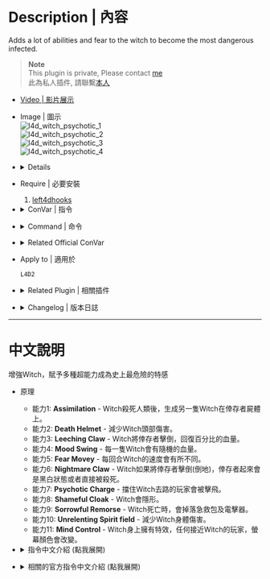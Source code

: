 # Description | 內容
Adds a lot of abilities and fear to the witch to become the most dangerous infected.

> __Note__ <br/>
This plugin is private, Please contact [me](https://github.com/fbef0102/Game-Private_Plugin#私人插件列表-private-plugins-list)<br/>
此為私人插件, 請聯繫[本人](https://github.com/fbef0102/Game-Private_Plugin#私人插件列表-private-plugins-list)

* [Video | 影片展示](https://youtu.be/mWu6H4FAPNI)

* Image | 圖示
	<br/>![l4d_witch_psychotic_1](image/l4d_witch_psychotic_1.gif)
	<br/>![l4d_witch_psychotic_2](image/l4d_witch_psychotic_2.gif)
	<br/>![l4d_witch_psychotic_3](image/l4d_witch_psychotic_3.gif)
	<br/>![l4d_witch_psychotic_4](image/l4d_witch_psychotic_4.gif)

* <details><summary>Details</summary>

	* <b>Assimilation ability</b> - When a Survivor is killed by the Witch, she will create another Witch on dead body.
	* <b>Death Helmet Ability</b> - Reduce damage to witch's head.
	* <b>Leeching Claw ability</b> - When the Witch incaps a Survivor, she heals herself with some of their stolen life force.
	* <b>Mood Swing ability</b> - The Witch has a varied health.
	* <b>Fear Move ability</b> - Set different Witch Speed each round.
	* <b>Nightmare Claw ability</b> - When incapped by the Witch, the Survivor is either set to B&W or killed immediately.
	* <b>Psychotic Charge ability</b> - The Witch will send any Survivors flying in her path while pursuing her victim.
	* <b>Shameful Cloak ability</b> - Distraught by what she has become, the Witch will try to hide her form from the world.
	* <b>Sorrowful Remorse ability</b> - When a Witch is killed, she leaves behind a Medkit and Defib.
	* <b>Unrelenting Spirit field ability</b> - Reduce damage to witch's body.
	* <b>Mind Control ability</b> - Anyone who near to these witches will change the screen color.
</details>

* Require | 必要安裝
	1. [left4dhooks](https://forums.alliedmods.net/showthread.php?t=321696)

* <details><summary>ConVar | 指令</summary>

	* cfg/sourcemod/l4d_witch_psychotic.cfg
		```php
		// If 1, Enable Assimilation Ability: When a Survivor is killed by the Witch, she will create another Witch on dead body.
		l4d_witch_psychotic_assimilation_enable "1"

		// Chance to create the witch on dead body. [1-100]
		l4d_witch_psychotic_assimilation_chance "100"

		// If 1, Enable Death Helmet Ability: Reduce damage to witch's head.
		l4d_witch_psychotic_deathhelmet_enable "1"

		// Percentage that damage to Witch's head is reduced. (0=No Dmg)
		l4d_witch_psychotic_deathhelmet_amount "0.3"

		// If 1, Enable Leeching Claw ability: When the Witch incaps a Survivor, she heals herself with some of their stolen life force.
		l4d_witch_psychotic_leechingclaw_enable "1"

		// Percentage of Max health to restore to the Witch after incaps a Survivor. [1-100]%
		l4d_witch_psychotic_leechingclaw_amount "10"

		// If 1, Enable Mood Swing ability: The Witch has a varied health.
		l4d_witch_psychotic_moodswing_enable "1"

		// Minimum HP for the Witch.
		l4d_witch_psychotic_moodswing_hp_min "1000"

		// Maximum HP for the Witch.
		l4d_witch_psychotic_moodswing_hp_max "1500"

		// If 1, Enable Fear Move ability: Set different Witch Speed each round.
		l4d_witch_psychotic_fearmove_enable "1"

		// Minimum Witch speed adjustment each round.
		l4d_witch_psychotic_fearmove_speed_min "0.8"

		// Maximum Witch speed adjustment each round.
		l4d_witch_psychotic_fearmove_speed_max "1.8"

		// If 1, Enable Nightmare Claw ability: When incapped by the Witch, the Survivor is either set to B&W or killed immediately.
		l4d_witch_psychotic_nightmareclaw_enable "1"

		// Type of Nightmare Claw: 1 = Survivor is set to B&W, 2 = Survivor is killed.
		l4d_witch_psychotic_nightmareclaw_type "1"

		// (L4D2) If 1, Enable Psychotic Charge ability: The Witch will send any Survivors flying in her path while pursuing her victim.
		l4d_witch_psychotic_psychoticcharge_enable "1"

		// (L4D2) Knock back damage the Witch causes to Survivor.
		l4d_witch_psychotic_psychoticcharge_damage "10"

		// (L4D2) Power a Survivor is hit with during Psychotic Charge.
		l4d_witch_psychotic_psychoticcharge_power "300.0"

		// If 1, Enable Shameful Cloak ability: Distraught by what she has become, the Witch will try to hide her form from the world.
		l4d_witch_psychotic_shamefulcloak_enable "1"

		// Chance the Witch will use Shameful Cloak when spawned. [1-100]
		l4d_witch_psychotic_shamefulcloak_chance "25"

		// Modifies the visibility of the Witch while using Shameful Cloak.
		l4d_witch_psychotic_shamefulcloak_visibility "100"

		// If 1, Enable Sorrowful Remorse ability: When a Witch is killed, she leaves behind a Medkit and Defib.
		l4d_witch_psychotic_sorrowfulremorse_enable "1"

		// Chance the Witch drop Medkit and Defib. [1-100]
		l4d_witch_psychotic_sorrowfulremorse_chance "90"

		// Time in seconds to remove Medkit and Defib if no one picks up after drop. (0=Off)
		l4d_witch_psychotic_sorrowfulremorse_time "100"

		// If 1, Enable Unrelenting Spirit ability: Reduce damage to witch's body.
		l4d_witch_psychotic_unrelentingspirit_enable "1"

		// Percent of damage to the Witch reduced by Unrelenting Spirit. (0=No Dmg)
		l4d_witch_psychotic_unrelentingspirit_amount "0.8"

		// If 1, Enable Mind Control ability: Anyone who near to these witches will change the screen color.
		l4d_witch_psychotic_mindcontrol_enable "1"

		// Chance the Witch has Mind Control ability. [1-100]
		l4d_witch_psychotic_mindcontrol_chance "50"

		// How far does the effect range.
		l4d_witch_psychotic_mindcontrol_glow_distance "250"

		// (L4D2) Mind Control Witch Glow Color
		l4d_witch_psychotic_mindcontrol_glow_color "100 50 100"

		// (L4D2) Mind Control Witch Glow Range. (0=Disable Glow)
		l4d_witch_psychotic_mindcontrol_glow_range "300"

		// 1=Ghost, 2=Red, 4=Lightning, 8=Yellow, 16=Infected, 32=Thirdstrike, 64=Blue, 128=Sunrise, 255=All. Effects to randomly select from. Add the numbers together.
		l4d_witch_psychotic_mindcontrol_effect "255"
		```
</details>

* <details><summary>Command | 命令</summary>

	None
</details>

* <details><summary>Related Official ConVar</summary>

	* write down the following cvars in cfg/server.cfg
		```php
		// Witch chase speed (default: 300)
		sm_cvar z_witch_speed 300

		// witch alarm range (default: 100)
		sm_cvar z_witch_personal_space 400 

		// witch damage every hit on standing survivor (default: 100)
		sm_cvar z_witch_damage 100

		// witch damage every hit on down survivor (default: 30)
		sm_cvar z_witch_damage_per_kill_hit 30
		```
</details>

* Apply to | 適用於
	```
	L4D2
	```

* <details><summary>Related Plugin | 相關插件</summary>

	1. [l4d_ultra_witch](/Plugin_插件/Witch_女巫/l4d_ultra_witch): The Witch's hit deals a set amount of damage instead of instantly incapping, while also sending the survivor flying.
		> Witch不會一抓倒地，而是擊飛倖存者
	2. [l4d_witch_cry](/Plugin_插件/Witch_女巫/l4d_witch_cry): Call the horde if player woke up or killed the witch
		> 驚嚇或殺死Witch會引發屍潮來臨
	3. [l4d_witch_guard](/Plugin_插件/Witch_女巫/l4d_witch_guard): Witch killer takes the witch on his back and uses it as a guard
		> 殺死Witch之後可以把她背在後面，把Witch放置下來之後她會幫忙打殭屍和特感
	4. [Bomber Witch by Dragokas](https://forums.alliedmods.net/showthread.php?t=339744): Witch equipped both with molotov and pipe bomb
		> Witch 手上拿著土製炸彈與燃燒瓶
</details>

* <details><summary>Changelog | 版本日誌</summary>

	```php
	//Mortiegama @ 2014-2017
	//HarryPotter @ 2023
	```
	* v1.0h (2023-7-27)
		* Remake code, convert code to latest syntax
		* Fix warnings when compiling on SourceMod 1.11.
		* Optimize code and improve performance
		* Replace Gamedata with left4dhooks
		* Delete "Support Group ability"
		* Add "Fear Move ability", "Mind Control ability"
		* Attach Particle and Glow to witch when witch spawns.

	* v1.3
		* [Original Plugin by Mortiegama](https://forums.alliedmods.net/showthread.php?t=236472)
</details>

- - - -
# 中文說明
增強Witch，賦予多種超能力成為史上最危險的特感

* 原理
	* 能力1: <b>Assimilation</b> - Witch殺死人類後，生成另一隻Witch在倖存者屍體上。
	* 能力2: <b>Death Helmet</b> - 減少Witch頭部傷害。
	* 能力3: <b>Leeching Claw</b> - Witch將倖存者擊倒，回復百分比的血量。
	* 能力4: <b>Mood Swing</b> - 每一隻Witch會有隨機的血量。
	* 能力5: <b>Fear Movey</b> - 每回合Witch的速度會有所不同。
	* 能力6: <b>Nightmare Claw</b> - Witch如果將倖存者擊倒(倒地)，倖存者起來會是黑白狀態或者直接被殺死。
	* 能力7: <b>Psychotic Charge</b> - 擋住Witch去路的玩家會被擊飛。
	* 能力8: <b>Shameful Cloak</b> - Witch會隱形。
	* 能力9: <b>Sorrowful Remorse</b> - Witch死亡時，會掉落急救包及電擊器。
	* 能力10: <b>Unrelenting Spirit field</b> - 減少Witch身體傷害。
	* 能力11: <b>Mind Control</b> - Witch身上擁有特效，任何接近Witch的玩家，螢幕顏色會改變。

* <details><summary>指令中文介紹 (點我展開)</summary>

	* cfg/sourcemod/l4d_witch_psychotic.cfg
		```php
		// 為1時，開啟 Assimilation 能力: Witch殺死人類後，生成另一隻Witch在倖存者屍體上。
		l4d_witch_psychotic_assimilation_enable "1"

		// 生成另一隻Witch的機率. [1-100]%
		l4d_witch_psychotic_assimilation_chance "100"

		// 為1時，開啟 Death Helmet 能力: 減少Witch頭部傷害。
		l4d_witch_psychotic_deathhelmet_enable "1"

		// 減少Witch頭部受到的傷害比. (0=無傷)
		l4d_witch_psychotic_deathhelmet_amount "0.3"

		// 為1時，開啟 Leeching Claw 能力: Witch將倖存者擊倒，回復百分比的血量。
		l4d_witch_psychotic_leechingclaw_enable "1"

		// 血量回復的百分比. [1-100]%
		l4d_witch_psychotic_leechingclaw_amount "10"

		// 為1時，開啟 Mood Swing 能力: 每一隻Witch會有隨機的血量。
		l4d_witch_psychotic_moodswing_enable "1"

		// Witch 隨機血量最少值
		l4d_witch_psychotic_moodswing_hp_min "1000"

		// Witch 隨機血量最大值
		l4d_witch_psychotic_moodswing_hp_max "1500"

		// 為1時，開啟 Fear Move 能力: 每回合Witch的速度會有所不同。
		l4d_witch_psychotic_fearmove_enable "1"

		// Witch 每回合隨機速度最小調整.
		l4d_witch_psychotic_fearmove_speed_min "0.8"

		// Witch 每回合隨機速度最大調整.
		l4d_witch_psychotic_fearmove_speed_max "1.8"

		// 為1時，開啟 Nightmare Claw 能力: Witch如果將倖存者擊倒(倒地)，倖存者起來會是黑白狀態或者直接被殺死。
		l4d_witch_psychotic_nightmareclaw_enable "1"

		// Witch如果將倖存者擊倒，處理方式: 1 = 將倖存者變成黑白狀態, 2 = 倖存者直接被殺死.
		l4d_witch_psychotic_nightmareclaw_type "1"

		// (L4D2) 為1時，開啟 Psychotic Charge 能力: 擋住Witch去路的玩家會被擊飛。
		l4d_witch_psychotic_psychoticcharge_enable "1"

		// (L4D2) 擊飛的傷害值.
		l4d_witch_psychotic_psychoticcharge_damage "10"

		// (L4D2) 擊飛的力道.
		l4d_witch_psychotic_psychoticcharge_power "300.0"

		// 為1時，開啟 Shameful Cloak 能力: Witch會隱形。
		l4d_witch_psychotic_shamefulcloak_enable "1"

		// 每一隻Witch隱形的機率. [1-100]%
		l4d_witch_psychotic_shamefulcloak_chance "25"

		// 隱形的透明度 [0-255]
		l4d_witch_psychotic_shamefulcloak_visibility "100"

		// 為1時，開啟 Sorrowful Remorse 能力: Witch死亡時，會掉落急救包及電擊器。
		l4d_witch_psychotic_sorrowfulremorse_enable "1"

		// 掉落急救包及電擊器的機率. [1-100]%
		l4d_witch_psychotic_sorrowfulremorse_chance "90"

		// 無人撿起治療包或者電擊器，100秒之後將自動移除. (0=不移除)
		l4d_witch_psychotic_sorrowfulremorse_time "100"

		// 為1時，開啟 Unrelenting Spirit 能力: 減少Witch身體傷害。
		l4d_witch_psychotic_unrelentingspirit_enable "1"

		// 減少Witch身體受到的傷害比. (0=無傷)
		l4d_witch_psychotic_unrelentingspirit_amount "0.8"

		// 為1時，開啟 Mind Control 能力: Witch身上擁有特效，任何接近Witch的玩家，螢幕顏色會改變。
		l4d_witch_psychotic_mindcontrol_enable "1"

		// 每一隻Witch有 Mind Control 能力的機率. [1-100]%
		l4d_witch_psychotic_mindcontrol_chance "50"

		// 靠近此範圍內的玩家，螢幕顏色會改變。
		l4d_witch_psychotic_mindcontrol_glow_distance "250"

		// (L4D2) Mind Control Witch 光圈顏色，RGB三色
		l4d_witch_psychotic_mindcontrol_glow_color "100 50 100"

		// (L4D2) Mind Control Witch 光圈發光範圍. (0=沒有光圈)
		l4d_witch_psychotic_mindcontrol_glow_range "300"

		// 1=靈魂特感視野, 2=紅色, 4=閃電, 8=黃色, 16=特感視野, 32=黑白狀態, 64=藍色, 128=太陽, 255=全部. 螢幕顏色改變的種類，從中隨機挑選. 請將數字相加起來.
		l4d_witch_psychotic_mindcontrol_effect "255"
		```
</details>

* <details><summary>相關的官方指令中文介紹 (點我展開)</summary>

	* 以下指令寫入文件 cfg/server.cfg，可自行調整
		```php
		// Witch 追人速度 (預設: 300)
		sm_cvar z_witch_speed 300

		// witch 警戒範圍 (設置越大，越容易被驚嚇) (預設: 100)
		sm_cvar z_witch_personal_space 400 

		// witch 對站立的倖存者傷害 (預設: 100)
		sm_cvar z_witch_damage 100

		// witch 對倒地的倖存者傷害 (預設: 30)
		sm_cvar z_witch_damage_per_kill_hit 30
		```
</details>